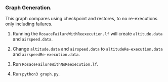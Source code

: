 ### Graph Generation.
This graph compares using checkpoint and restores, to no re-executions only including failures.

1. Running the `RosaceFailureWithReexecution.lf` will create `altitude.data` and `airspeed.data`.

2. Change `altitude.data` and `airspeed.data` to `altitudeRe-execution.data` and `airspeedRe-execution.data`.

3. Run `RosaceFailureWithNoReexecution.lf`.

4. Run `python3 graph.py`.